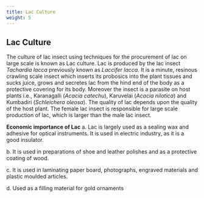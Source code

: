 ```yaml
---
title: Lac Culture
weight: 5
---
```


## Lac Culture
 The culture of lac insect using techniques for the procurement of lac on large scale is known as Lac culture. Lac is produced by the lac insect _Tachardia lacca_ previously known as _Laccifer lacca._ It is a minute, resinous crawling scale insect which inserts its probosics into the plant tissues and sucks juice, grows and secretes lac from the hind end of the body as a protective covering for its body. Moreover the insect is a parasite on host plants i.e., Karanagalli (_Acacia catechu_), Karuvelai (_Acacia nilotica_) and Kumbadiri (_Schleichera oleosa_). The quality of lac depends upon the quality of the host plant. The female lac insect is responsible for large scale production of lac, which is larger than the male lac insect.

**Economic importance of Lac** a. Lac is largely used as a sealing wax and adhesive for optical instruments. It is used in electric industry, as it is a good insulator.

b. It is used in preparations of shoe and leather polishes and as a protective coating of wood.




  

c. It is used in laminating paper board, photographs, engraved materials and plastic moulded articles.

d. Used as a filling material for gold ornaments

